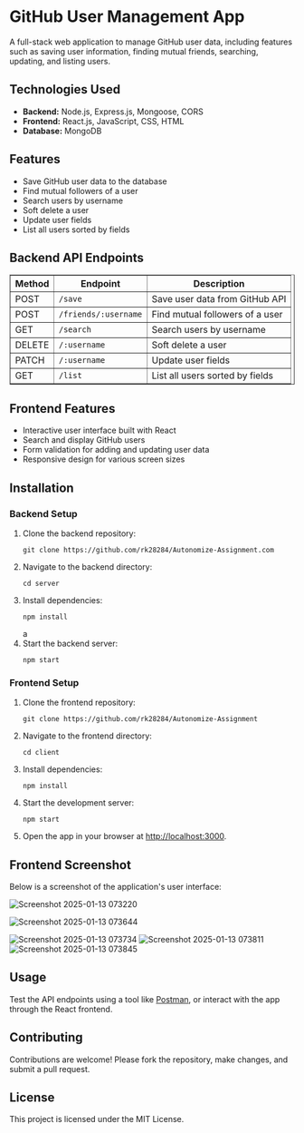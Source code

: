 

  <h1>GitHub User Management App</h1>
  <p>
    A full-stack web application to manage GitHub user data, including features such as saving user information, finding mutual friends, searching, updating, and listing users.
  </p>

  <h2>Technologies Used</h2>
  <ul>
    <li><strong>Backend:</strong> Node.js, Express.js, Mongoose, CORS</li>
    <li><strong>Frontend:</strong> React.js, JavaScript, CSS, HTML</li>
    <li><strong>Database:</strong> MongoDB</li>
  </ul>

  <h2>Features</h2>
  <ul>
    <li>Save GitHub user data to the database</li>
    <li>Find mutual followers of a user</li>
    <li>Search users by username</li>
    <li>Soft delete a user</li>
    <li>Update user fields</li>
    <li>List all users sorted by fields</li>
  </ul>

  <h2>Backend API Endpoints</h2>
  <table border="1" cellpadding="10" cellspacing="0" style="border-collapse: collapse; width: 100%;">
    <thead>
      <tr>
        <th>Method</th>
        <th>Endpoint</th>
        <th>Description</th>
      </tr>
    </thead>
    <tbody>
      <tr>
        <td>POST</td>
        <td><code>/save</code></td>
        <td>Save user data from GitHub API</td>
      </tr>
      <tr>
        <td>POST</td>
        <td><code>/friends/:username</code></td>
        <td>Find mutual followers of a user</td>
      </tr>
      <tr>
        <td>GET</td>
        <td><code>/search</code></td>
        <td>Search users by username</td>
      </tr>
      <tr>
        <td>DELETE</td>
        <td><code>/:username</code></td>
        <td>Soft delete a user</td>
      </tr>
      <tr>
        <td>PATCH</td>
        <td><code>/:username</code></td>
        <td>Update user fields</td>
      </tr>
      <tr>
        <td>GET</td>
        <td><code>/list</code></td>
        <td>List all users sorted by fields</td>
      </tr>
    </tbody>
  </table>

  <h2>Frontend Features</h2>
  <ul>
    <li>Interactive user interface built with React</li>
    <li>Search and display GitHub users</li>
    <li>Form validation for adding and updating user data</li>
    <li>Responsive design for various screen sizes</li>
  </ul>

  <h2>Installation</h2>
  <h3>Backend Setup</h3>
  <ol>
    <li>Clone the backend repository:
      <pre><code>git clone https://github.com/rk28284/Autonomize-Assignment.com</code></pre>
    </li>
    <li>Navigate to the backend directory:
      <pre><code>cd server</code></pre>
    </li>
    <li>Install dependencies:
      <pre><code>npm install</code></pre>
    </li>
   a
    <li>Start the backend server:
      <pre><code>npm start</code></pre>
    </li>
  </ol>

  <h3>Frontend Setup</h3>
  <ol>
    <li>Clone the frontend repository:
      <pre><code>git clone https://github.com/rk28284/Autonomize-Assignment</code></pre>
    </li>
    <li>Navigate to the frontend directory:
      <pre><code>cd client</code></pre>
    </li>
    <li>Install dependencies:
      <pre><code>npm install</code></pre>
    </li>
    <li>Start the development server:
      <pre><code>npm start</code></pre>
    </li>
    <li>Open the app in your browser at <a href="http://localhost:3000" target="_blank">http://localhost:3000</a>.</li>
  </ol>

  <h2>Frontend Screenshot</h2>
  <p>Below is a screenshot of the application's user interface:</p>
  
 ![Screenshot 2025-01-13 073220](https://github.com/user-attachments/assets/ed581c7b-1c01-4d16-ba1e-2cfaccf99f8b)
 
![Screenshot 2025-01-13 073644](https://github.com/user-attachments/assets/04cad647-f148-4e31-aecd-7ac934153333)

![Screenshot 2025-01-13 073734](https://github.com/user-attachments/assets/fe8876c0-7202-4092-824b-141d796ec2d7)
![Screenshot 2025-01-13 073811](https://github.com/user-attachments/assets/80caf9c3-1183-4a86-b0f6-c5f3e4403568)
![Screenshot 2025-01-13 073845](https://github.com/user-attachments/assets/28724628-d8b6-45f0-b57a-ef0d8d9a6305)


  <h2>Usage</h2>
  <p>
    Test the API endpoints using a tool like <a href="https://www.postman.com/" target="_blank">Postman</a>, or interact with the app through the React frontend.
  </p>

  <h2>Contributing</h2>
  <p>
    Contributions are welcome! Please fork the repository, make changes, and submit a pull request.
  </p>

  <h2>License</h2>
  <p>
    This project is licensed under the MIT License.
  </p>


